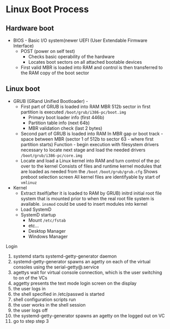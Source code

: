 # Linux Boot Process

## Hardware boot

* BIOS - Basic I/O system(newer UEFI (User Extendable Firmware Interface)
	* POST (power on self test)
		* Checks basic operability of the hardware
		* Locates boot sectors on all attached bootable devices
	* First valid MBR is loaded into RAM and control is then transferred to the
	  RAM copy of the boot sector

## Linux boot

* GRUB (GRand Unified Bootloader) - 
	* First part of GRUB is loaded into RAM
	  MBR 512b sector in first partition is executed
	  `/boot/grub/i386-pc/boot.img`
	  * Primary boot loader info (first 446b)
	  * Partition table info (next 64b)
	  * MBR validation check (last 2 bytes)
	* Second part of GRUB is loaded into RAM
	  In MBR gap or boot track - space between MBR (sector 1 of 512b to sector 63 - where first partition starts)
	  Function - begin execution with filesystem drivers necessary to locate next stage and load the needed drivers
	  `/boot/grub/i386-pc/core.img`
	* Locate and load a Linux kernel into RAM and turn control of the pc over to the kernel
	  Consists of files and runtime kernel modules that are loaded as needed from the `/boot`
	  `/boot/grub/grub.cfg`
	  Shows preboot selection screen
	  All kernel files are identifyable by start of `vmlinuz`
* Kernel 
	* Extract itself(after it is loaded to RAM by GRUB)
	  initrd initial root file system that is mounted prior to when the real root
	  file system is available.
	  `insmod` could be used to insert modules into kernel
	* Load SystemD
	* SystemD startup
		* Mount `/etc/fstab`
		* etc...
		* Desktop Manager
		* Windows Manager

Login
1. systemd starts systemd-getty-generator daemon
2. systemd-getty-generator spawns an agetty on each of the virtual consoles using the serial-getty@.service
3. agettys wait for virtual console connection, which is the user switching to on of the VCs
4. aggetty presents the text mode login screen on the display
5. the user logs in
6. the shell specified in /etc/passwd is started
7. shell configuration scripts run
8. the user works in the shell session
9. the user logs off
10. the systemd-getty-generator spawns an agetty on the logged out on VC
11. go to step step 3
